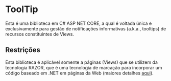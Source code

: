 # ToolTip

Esta é uma biblioteca em C# ASP NET CORE, a qual é voltada única e exclusivamente para gestão de notificações informativas (a.k.a., tooltips) de recursos constituintes de Views.


## Restrições
Esta biblioteca é aplicável somente a páginas (Views) que se utilizem da tecnologia RAZOR, que é uma tecnologia de marcação para incorporar um código baseado em .NET em páginas da Web (maiores detalhes [aqui](https://learn.microsoft.com/pt-br/aspnet/core/mvc/views/razor?view=aspnetcore-9.0])).
